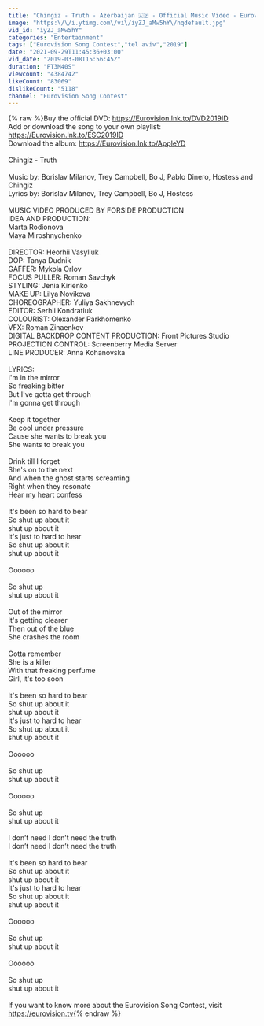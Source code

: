 ```yaml
---
title: "Chingiz - Truth - Azerbaijan 🇦🇿 - Official Music Video - Eurovision 2019"
image: "https:\/\/i.ytimg.com\/vi\/iyZJ_aMw5hY\/hqdefault.jpg"
vid_id: "iyZJ_aMw5hY"
categories: "Entertainment"
tags: ["Eurovision Song Contest","tel aviv","2019"]
date: "2021-09-29T11:45:36+03:00"
vid_date: "2019-03-08T15:56:45Z"
duration: "PT3M40S"
viewcount: "4384742"
likeCount: "83069"
dislikeCount: "5118"
channel: "Eurovision Song Contest"
---
```

{% raw %}Buy the official DVD: <a rel="nofollow" target="blank" href="https://Eurovision.lnk.to/DVD2019ID">https://Eurovision.lnk.to/DVD2019ID</a><br />Add or download the song to your own playlist: <a rel="nofollow" target="blank" href="https://Eurovision.lnk.to/ESC2019ID">https://Eurovision.lnk.to/ESC2019ID</a><br />Download the album: <a rel="nofollow" target="blank" href="https://Eurovision.lnk.to/AppleYD">https://Eurovision.lnk.to/AppleYD</a><br /><br />Chingiz - Truth<br /> <br />Music by: Borislav Milanov, Trey Campbell, Bo J, Pablo Dinero, Hostess and Chingiz<br />Lyrics by: Borislav Milanov, Trey Campbell, Bo J, Hostess<br /> <br />MUSIC VIDEO PRODUCED BY FORSIDE PRODUCTION<br />IDEA AND PRODUCTION:<br />Marta Rodionova<br />Maya Miroshnychenko<br /> <br />DIRECTOR: Heorhii Vasyliuk<br />DOP: Tanya Dudnik<br />GAFFER: Mykola Orlov<br />FOCUS PULLER: Roman Savchyk<br />STYLING: Jenia Kirienko<br />MAKE UP: Lilya Novikova<br />CHOREOGRAPHER: Yuliya Sakhnevych <br />EDITOR: Serhii Kondratiuk<br />COLOURIST: Olexander Parkhomenko<br />VFX: Roman Zinaenkov<br />DIGITAL BACKDROP CONTENT PRODUCTION: Front Pictures Studio<br />PROJECTION CONTROL: Screenberry Media Server<br />LINE PRODUCER: Anna Kohanovska<br /> <br />LYRICS:<br />I'm in the mirror<br />So freaking bitter<br />But I've gotta get through<br />I'm gonna get through<br /> <br />Keep it together<br />Be cool under pressure<br />Cause she wants to break you<br />She wants to break you<br /> <br />Drink till I forget<br />She's on to the next<br />And when the ghost starts screaming<br />Right when they resonate<br />Hear my heart confess<br /> <br />It's been so hard to bear<br />So shut up about it<br />shut up about it<br />It's just to hard to hear<br />So shut up about it<br />shut up about it<br /> <br />Oooooo<br /> <br />So shut up<br />shut up about it<br /> <br />Out of the mirror<br />It's getting clearer<br />Then out of the blue<br />She crashes the room<br /> <br />Gotta remember<br />She is a killer<br />With that freaking perfume<br />Girl, it's too soon<br /> <br />It's been so hard to bear<br />So shut up about it<br />shut up about it<br />It's just to hard to hear<br />So shut up about it<br />shut up about it<br /> <br />Oooooo<br /> <br />So shut up<br />shut up about it<br /> <br />Oooooo<br /> <br />So shut up<br />shut up about it<br /> <br />I don’t need I don’t need the truth<br />I don’t need I don’t need the truth<br /> <br />It's been so hard to bear<br />So shut up about it<br />shut up about it<br />It's just to hard to hear<br />So shut up about it<br />shut up about it<br /> <br />Oooooo<br /> <br />So shut up<br />shut up about it<br /> <br />Oooooo<br /> <br />So shut up<br />shut up about it<br /><br />If you want to know more about the Eurovision Song Contest, visit <a rel="nofollow" target="blank" href="https://eurovision.tv">https://eurovision.tv</a>{% endraw %}
